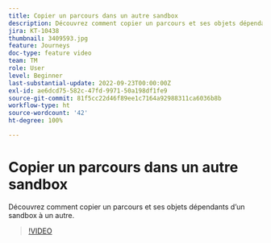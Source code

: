 ```yaml
---
title: Copier un parcours dans un autre sandbox
description: Découvrez comment copier un parcours et ses objets dépendants d’un sandbox à un autre.
jira: KT-10438
thumbnail: 3409593.jpg
feature: Journeys
doc-type: feature video
team: TM
role: User
level: Beginner
last-substantial-update: 2022-09-23T00:00:00Z
exl-id: ae6dcd75-582c-47fd-9971-50a198df1fe9
source-git-commit: 81f5cc22d46f89ee1c7164a92988311ca6036b8b
workflow-type: ht
source-wordcount: '42'
ht-degree: 100%

---
```


# Copier un parcours dans un autre sandbox

Découvrez comment copier un parcours et ses objets dépendants d’un sandbox à un autre.

>[!VIDEO](https://video.tv.adobe.com/v/3409593?quality=12&learn=on)

